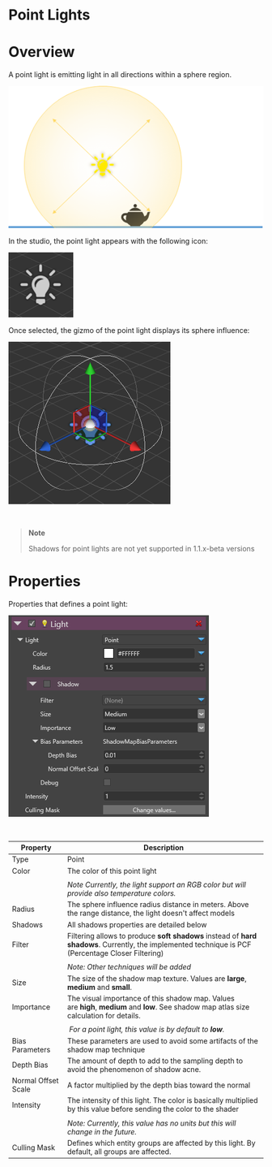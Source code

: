 # Point Lights

# Overview

A point light is emitting light in all directions within a sphere region.

![images/PointLightOverview.png](images/PointLightOverview.png) 

In the studio, the point light appears with the following icon:

![images/PointLight.png](images/PointLight.png) 

Once selected, the gizmo of the point light displays its sphere influence:

![images/PointLightSelected.png](images/PointLightSelected.png) 

 

> **Note**
> 
> Shadows for point lights are not yet supported in 1.1.x-beta versions    

# Properties

Properties that defines a point light:

![images/PointLightProperties.png](images/PointLightProperties.png) 

 

| Property            | Description                                                                                                                                         |
| ------------------- | --------------------------------------------------------------------------------------------------------------------------------------------------- |
| Type                | Point                                                                                                                                               |
| Color               | The color of this point light                                                                                                                       |
|                     |                                                                                                                                                     |
|                     | *Note Currently, the light support an RGB color but will provide also temperature colors.*                                                          |
| Radius              | The sphere influence radius distance in meters. Above the range distance, the light doesn't affect models                                           |
| Shadows             | All shadows properties are detailed below                                                                                                           |
| Filter              | Filtering allows to produce **soft shadows** instead of **hard shadows**. Currently, the implemented technique is PCF (Percentage Closer Filtering) |
|                     |                                                                                                                                                     |
|                     | *Note: Other techniques will be added*                                                                                                              |
| Size                | The size of the shadow map texture. Values are **large**, **medium** and **small**.                                                                 |
| Importance          | The visual importance of this shadow map. Values are **high**, **medium** and **low**. See shadow map atlas size calculation for details.           |
|                     |                                                                                                                                                     |
|                     |  *For a point light, this value is by default to **low**.*                                                                                          |
| Bias Parameters     | These parameters are used to avoid some artifacts of the shadow map technique                                                                       |
| Depth Bias          | The amount of depth to add to the sampling depth to avoid the phenomenon of shadow acne.                                                            |
| Normal Offset Scale | A factor multiplied by the depth bias toward the normal                                                                                             |
| Intensity           | The intensity of this light. The color is basically multiplied by this value before sending the color to the shader                                 |
|                     |                                                                                                                                                     |
|                     | *Note: Currently, this value has no units but this will change in the future.*                                                                      |
| Culling Mask        | Defines which entity groups are affected by this light. By default, all groups are affected.                                                        |


 

 

 

 

